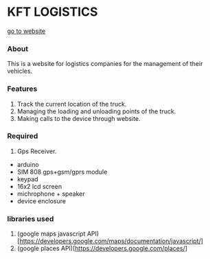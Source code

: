# KFT LOGISTICS
[go to website](http://www.kft.cu.cc)

### About
This is a website for logistics companies for the management of their vehicles.

### Features
1. Track the current location of the truck.
2. Managing the loading and unloading points of the truck.
3. Making calls to the device through website.


### Required
1. Gps Receiver.
  * arduino
  * SIM 808 gps+gsm/gprs module
  * keypad
  * 16x2 lcd screen
  * michrophone + speaker
  * device enclosure
  
### libraries used
1. (google maps javascript API)[https://developers.google.com/maps/documentation/javascript/]
2. (google places API)[https://developers.google.com/places/]





